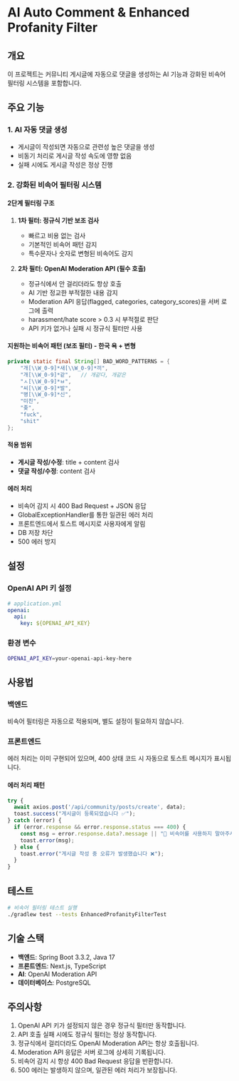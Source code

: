 # AI Auto Comment & Enhanced Profanity Filter

## 개요
이 프로젝트는 커뮤니티 게시글에 자동으로 댓글을 생성하는 AI 기능과 강화된 비속어 필터링 시스템을 포함합니다.

## 주요 기능

### 1. AI 자동 댓글 생성
- 게시글이 작성되면 자동으로 관련성 높은 댓글을 생성
- 비동기 처리로 게시글 작성 속도에 영향 없음
- 실패 시에도 게시글 작성은 정상 진행

### 2. 강화된 비속어 필터링 시스템

#### 2단계 필터링 구조
1. **1차 필터: 정규식 기반 보조 검사**
   - 빠르고 비용 없는 검사
   - 기본적인 비속어 패턴 감지
   - 특수문자나 숫자로 변형된 비속어도 감지

2. **2차 필터: OpenAI Moderation API (필수 호출)**
   - 정규식에서 안 걸리더라도 항상 호출
   - AI 기반 정교한 부적절한 내용 감지
   - Moderation API 응답(flagged, categories, category_scores)을 서버 로그에 출력
   - harassment/hate score > 0.3 시 부적절로 판단
   - API 키가 없거나 실패 시 정규식 필터만 사용

#### 지원하는 비속어 패턴 (보조 필터) - 한국 욕 + 변형
```java
private static final String[] BAD_WORD_PATTERNS = {
    "개[\\W_0-9]*새[\\W_0-9]*끼",
    "개[\\W_0-9]*같",   // 개같다, 개같은
    "ㅅ[\\W_0-9]*ㅂ",
    "씨[\\W_0-9]*발",
    "병[\\W_0-9]*신",
    "미친",
    "좆",
    "fuck",
    "shit"
};
```

#### 적용 범위
- **게시글 작성/수정**: title + content 검사
- **댓글 작성/수정**: content 검사

#### 에러 처리
- 비속어 감지 시 400 Bad Request + JSON 응답
- GlobalExceptionHandler를 통한 일관된 에러 처리
- 프론트엔드에서 토스트 메시지로 사용자에게 알림
- DB 저장 차단
- 500 에러 방지

## 설정

### OpenAI API 키 설정
```yaml
# application.yml
openai:
  api:
    key: ${OPENAI_API_KEY}
```

### 환경 변수
```bash
OPENAI_API_KEY=your-openai-api-key-here
```

## 사용법

### 백엔드
비속어 필터링은 자동으로 적용되며, 별도 설정이 필요하지 않습니다.

### 프론트엔드
에러 처리는 이미 구현되어 있으며, 400 상태 코드 시 자동으로 토스트 메시지가 표시됩니다.

#### 에러 처리 패턴
```javascript
try {
  await axios.post('/api/community/posts/create', data);
  toast.success("게시글이 등록되었습니다 ✅");
} catch (error) {
  if (error.response && error.response.status === 400) {
    const msg = error.response.data?.message || "🚫 비속어를 사용하지 말아주세요.";
    toast.error(msg);
  } else {
    toast.error("게시글 작성 중 오류가 발생했습니다 ❌");
  }
}
```

## 테스트
```bash
# 비속어 필터링 테스트 실행
./gradlew test --tests EnhancedProfanityFilterTest
```

## 기술 스택
- **백엔드**: Spring Boot 3.3.2, Java 17
- **프론트엔드**: Next.js, TypeScript
- **AI**: OpenAI Moderation API
- **데이터베이스**: PostgreSQL

## 주의사항
1. OpenAI API 키가 설정되지 않은 경우 정규식 필터만 동작합니다.
2. API 호출 실패 시에도 정규식 필터는 정상 동작합니다.
3. 정규식에서 걸리더라도 OpenAI Moderation API는 항상 호출됩니다.
4. Moderation API 응답은 서버 로그에 상세히 기록됩니다.
5. 비속어 감지 시 항상 400 Bad Request 응답을 반환합니다.
6. 500 에러는 발생하지 않으며, 일관된 에러 처리가 보장됩니다.
